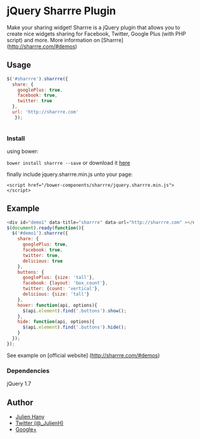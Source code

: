 # jQuery Sharrre Plugin

Make your sharing widget!
Sharrre is a jQuery plugin that allows you to create nice widgets sharing for Facebook, Twitter, Google Plus (with PHP script) and more.
More information on [Sharrre] (http://sharrre.com/#demos)

## Usage

```javascript
$('#sharrre').sharrre({
  share: {
    googlePlus: true,
    facebook: true,
    twitter: true
  },
  url: 'http://sharrre.com'
   });
   
```

### Install

using bower:

`bower install sharrre --save` or download it [here](http://sharrre.com/#download)

finally include jquery.sharrre.min.js unto your page:

`<script href="/bower-components/sharrre/jquery.sharrre.min.js"></script>`

## Example

```javascript
<div id="demo1" data-title="sharrre" data-url="http://sharrre.com" ></div>
$(document).ready(function(){
  $('#demo1').sharrre({
    share: {
      googlePlus: true,
      facebook: true,
      twitter: true,
      delicious: true
    },
    buttons: {
      googlePlus: {size: 'tall'},
      facebook: {layout: 'box_count'},
      twitter: {count: 'vertical'},
      delicious: {size: 'tall'}
    },
    hover: function(api, options){
      $(api.element).find('.buttons').show();      
    },
    hide: function(api, options){
      $(api.element).find('.buttons').hide();
    }
  });
});
```

See example on [official website] (http://sharrre.com/#demos)
	

### Dependencies

jQuery 1.7

## Author

- [Julien Hany](http://hany.fr)
- [Twitter (@_JulienH)](http://twitter.com/_JulienH)
- [Google+](http://plus.google.com/111637545317893682325)

